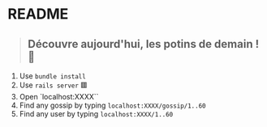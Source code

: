 # README

> ## Découvre aujourd'hui, les potins de demain ! 🥦
> 
1. Use `bundle install` 
2. Use `rails server` 🟥
3. Open `localhost:XXXX``
4. Find any gossip by typing `localhost:XXXX/gossip/1..60`
5. Find any user by typing `localhost:XXXX/1..60`

